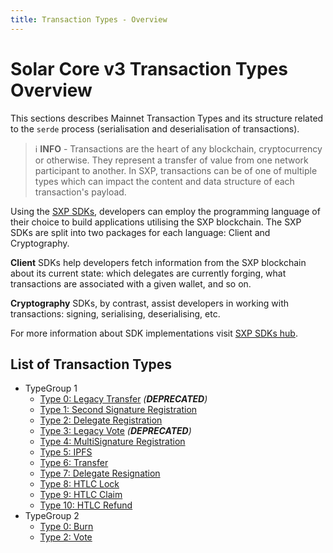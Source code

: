 ```yaml
---
title: Transaction Types - Overview
---
```


# Solar Core v3 Transaction Types Overview

This sections describes Mainnet Transaction Types and its structure related to the `serde` process (serialisation and deserialisation of transactions).

> ℹ️ **INFO** - Transactions are the heart of any blockchain, cryptocurrency or otherwise. They represent a transfer of value from one network participant to another. In SXP, transactions can be of one of multiple types which can impact the content and data structure of each transaction's payload.

Using the [SXP SDKs](/docs/sdk/documentation), developers can employ the programming language of their choice to build applications utilising the SXP blockchain. The SXP SDKs are split into two packages for each language: Client and Cryptography.

**Client** SDKs help developers fetch information from the SXP blockchain about its current state: which delegates are currently forging, what transactions are associated with a given wallet, and so on.

**Cryptography** SDKs, by contrast, assist developers in working with transactions: signing, serialising, deserialising, etc.

For more information about SDK implementations visit [SXP SDKs hub](/docs/sdk/documentation).

<!--
In the following sections basic transaction types and their structure is presented. If you are interested in the signature generation process and algorithm used, please check the [Cryptography Overview](/docs/core/overview/cryptography) page.
-->

## List of Transaction Types

* TypeGroup 1
    * [Type 0: Legacy Transfer](/docs/core/transactions/types/legacy-transfer) _(**DEPRECATED**)_
    * [Type 1: Second Signature Registration](/docs/core/transactions/types/second-signature)
    * [Type 2: Delegate Registration](/docs/core/transactions/types/delegate-registration)
    * [Type 3: Legacy Vote](/docs/core/transactions/types/legacy-vote) _(**DEPRECATED**)_
    * [Type 4: MultiSignature Registration](/docs/core/transactions/types/multisignature-registration)
    * [Type 5: IPFS](/docs/core/transactions/types/ipfs)
    * [Type 6: Transfer](/docs/core/transactions/types/transfer)
    * [Type 7: Delegate Resignation](/docs/core/transactions/types/delegate-resignation)
    * [Type 8: HTLC Lock](/docs/core/transactions/types/htlc-lock)
    * [Type 9: HTLC Claim](/docs/core/transactions/types/htlc-claim)
    * [Type 10: HTLC Refund](/docs/core/transactions/types/htlc-refund)
* TypeGroup 2
    * [Type 0: Burn](/docs/core/transactions/types/burn)
    * [Type 2: Vote](/docs/core/transactions/types/vote)
